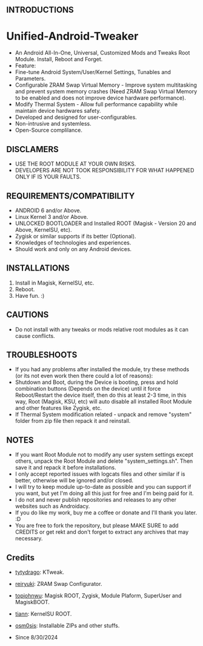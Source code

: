 ## INTRODUCTIONS
# Unified-Android-Tweaker
- An Android All-In-One, Universal, Customized Mods and Tweaks Root Module. Install, Reboot and Forget.
- Feature:
- Fine-tune Android System/User/Kernel Settings, Tunables and Parameters.
- Configurable ZRAM Swap Virtual Memory - Improve system multitasking and prevent system memory crashes (Need ZRAM Swap Virtual Memory to be enabled and does not improve device hardware performance).
- Modify Thermal System - Allow full performance capability while maintain device hardwares safety.
- Developed and designed for user-configurables.
- Non-intrusive and systemless.
- Open-Source complilance.

## DISCLAMERS
- USE THE ROOT MODULE AT YOUR OWN RISKS.
- DEVELOPERS ARE NOT TOOK RESPONSIBILITY FOR WHAT HAPPENED ONLY IF IS YOUR FAULTS.

## REQUIREMENTS/COMPATIBILITY
- ANDROID 6 and/or Above.
- Linux Kernel 3 and/or Above.
- UNLOCKED BOOTLOADER and Installed ROOT (Magisk - Version 20 and Above, KernelSU, etc).
- Zygisk or similar supports if its better (Optional).
- Knowledges of technologies and experiences.
- Should work and only on any Android devices.

## INSTALLATIONS
1. Install in Magisk, KernelSU, etc.
2. Reboot.
5. Have fun. :)

## CAUTIONS
- Do not install with any tweaks or mods relative root modules as it can cause conflicts.

## TROUBLESHOOTS
- If you had any problems after installed the module, try these methods (or its not even work then there could a lot of reasons):
- Shutdown and Boot, during the Device is booting, press and hold combination buttons (Depends on the device) until it force Reboot/Restart the device itself, then do this at least 2-3 time, in this way, Root (Magisk, KSU, etc) will auto disable all installed Root Module and other features like Zygisk, etc.
- If Thermal System modification related - unpack and remove "system" folder from zip file then repack it and reinstall.

## NOTES
- If you want Root Module not to modify any user system settings except others, unpack the Root Module and delete "system_settings.sh". Then save it and repack it before installations.
- I only accept reported issues with logcats files and other similar if is better, otherwise will be ignored and/or closed.
- I will try to keep module up-to-date as possible and you can support if you want, but yet I'm doing all this just for free and I'm being paid for it.
- I do not and never publish repositories and releases to any other websites such as Androidacy.
- If you do like my work, buy me a coffee or donate and I'll thank you later. :D
- You are free to fork the repository, but please MAKE SURE to add CREDITS or get rekt and don't forget to extract any archives that may necessary.

## Credits
- [tytydrago](https://github.com/tytydraco): KTweak.
- [reiryuki](https://github.com/reiryuki): ZRAM Swap Configurator.
- [topjohnwu](https://github.com/topjohnwu): Magisk ROOT, Zygisk, Module Plaform, SuperUser and MagiskBOOT.
- [tiann](https://github.com/tiann): KernelSU ROOT.
- [osm0sis](https://github.com/osm0sis): Installable ZIPs and other stuffs.

- Since 8/30/2024